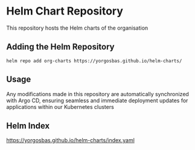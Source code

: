 # Helm Chart Repository

This repository hosts the Helm charts of the organisation

## Adding the Helm Repository
	
```helm repo add org-charts https://yorgosbas.github.io/helm-charts/```
	
## Usage
Any modifications made in this repository are automatically synchronized with Argo CD, ensuring seamless and immediate deployment updates for applications within our Kubernetes clusters

## Helm Index
https://yorgosbas.github.io/helm-charts/index.yaml